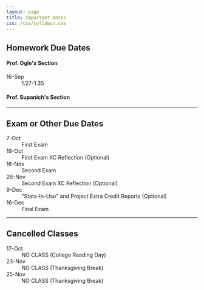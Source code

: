 ```yaml
---
layout: page
title: Important Dates
css: /css/syllabus.css
---
```


## Homework Due Dates

<div class="container">
  <div class="row">
    <div class="col-sm-5">
      <h4>Prof. Ogle's Section</h4>
      <dl class="dl-horizontal">
      <dt>16-Sep</dt><dd>1.27-1.35</dd>
<!---
--->
      </dl>
    </div>
    <div class="col-sm-5">
      <h4>Prof. Supanich's Section</h4>
      <dl class="dl-horizontal">
      </dl>
    </div>
    <div class="col-sm-2">
    </div>
  </div>
</div>

---- 

## Exam or Other Due Dates
<dl class="dl-horizontal">
<!---
-->
<dt>7-Oct</dt><dd>First Exam</dd>
<dt>19-Oct</dt><dd>First Exam XC Reflection (Optional)</dd>
<dt>16-Nov</dt><dd>Second Exam</dd>
<dt>26-Nov</dt><dd>Second Exam XC Reflection (Optional)</dd>
<dt>9-Dec</dt><dd>"Stats-In-Use" and Project Extra Credit Reports (Optional)</dd>
<dt>16-Dec</dt><dd>Final Exam</dd>
</dl>

---- 

## Cancelled Classes
<dl class="dl-horizontal">
<dt>17-Oct</dt><dd>NO CLASS (College Reading Day)</dd>
<dt>23-Nov</dt><dd>NO CLASS (Thanksgiving Break)</dd>
<dt>25-Nov</dt><dd>NO CLASS (Thanksgiving Break)</dd>
<!---
--->
</dl>
